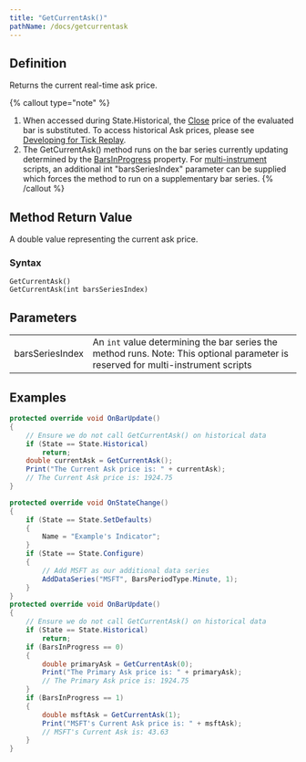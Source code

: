 ```yaml
---
title: "GetCurrentAsk()"
pathName: /docs/getcurrentask
---
```


## Definition

Returns the current real-time ask price.

{% callout type="note" %}
1. When accessed during State.Historical, the [Close](/docs/desktop/close) price of the evaluated bar is substituted. To access historical Ask prices, please see [Developing for Tick Replay](/docs/desktop/developing_for__tick_replay).
2. The GetCurrentAsk() method runs on the bar series currently updating determined by the [BarsInProgress](/docs/desktop/barsinprogress) property. For [multi-instrument](/docs/desktop/multi-time_frame__instruments) scripts, an additional int "barsSeriesIndex" parameter can be supplied which forces the method to run on a supplementary bar series.
{% /callout %}

## Method Return Value

A double value representing the current ask price.

### Syntax

```
GetCurrentAsk()
GetCurrentAsk(int barsSeriesIndex)
```

## Parameters

|  |  |
| --- | --- |
| barsSeriesIndex | An `int` value determining the bar series the method runs. Note: This optional parameter is reserved for multi-instrument scripts |

## Examples

```csharp
protected override void OnBarUpdate()
{
    // Ensure we do not call GetCurrentAsk() on historical data
    if (State == State.Historical)
        return;
    double currentAsk = GetCurrentAsk();
    Print("The Current Ask price is: " + currentAsk);
    // The Current Ask price is: 1924.75
}
```

```csharp
protected override void OnStateChange()
{
    if (State == State.SetDefaults)
    {
        Name = "Example's Indicator";
    }
    if (State == State.Configure)
    {
        // Add MSFT as our additional data series
        AddDataSeries("MSFT", BarsPeriodType.Minute, 1);
    }
}
protected override void OnBarUpdate()
{
    // Ensure we do not call GetCurrentAsk() on historical data
    if (State == State.Historical)
        return;
    if (BarsInProgress == 0)
    {
        double primaryAsk = GetCurrentAsk(0);
        Print("The Primary Ask price is: " + primaryAsk);
        // The Primary Ask price is: 1924.75
    }
    if (BarsInProgress == 1)
    {
        double msftAsk = GetCurrentAsk(1);
        Print("MSFT's Current Ask price is: " + msftAsk);
        // MSFT's Current Ask is: 43.63
    }
}
```

